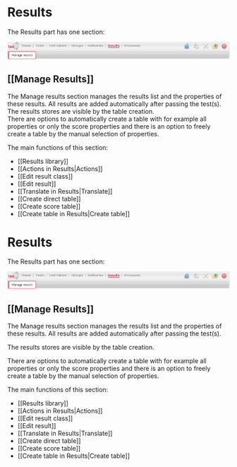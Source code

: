 <!--
author:
    - 'Jérôme Bogaerts'
created_at: '2011-03-14 09:11:31'
updated_at: '2013-03-13 14:22:51'
tags:
    - 'User Guide'
-->

Results
=======

The Results part has one section:

![](../resources/results-tab1.png)

[[Manage Results]]
------------------

The Manage results section manages the results list and the properties of these results. All results are added automatically after passing the test(s).\
The results stores are visible by the table creation.\
There are options to automatically create a table with for example all properties or only the score properties and there is an option to freely create a table by the manual selection of properties.

The main functions of this section:

-   [[Results library]]
-   [[Actions in Results|Actions]]
-   [[Edit result class]]
-   [[Edit result]]
-   [[Translate in Results|Translate]]
-   [[Create direct table]]
-   [[Create score table]]
-   [[Create table in Results|Create table]]

Results
=======

The Results part has one section:

![](../resources/results-tab1.png)

[[Manage Results]]
------------------

The Manage results section manages the results list and the properties of these results. All results are added automatically after passing the test(s).<br/>

The results stores are visible by the table creation.<br/>

There are options to automatically create a table with for example all properties or only the score properties and there is an option to freely create a table by the manual selection of properties.

The main functions of this section:

-   [[Results library]]
-   [[Actions in Results|Actions]]
-   [[Edit result class]]
-   [[Edit result]]
-   [[Translate in Results|Translate]]
-   [[Create direct table]]
-   [[Create score table]]
-   [[Create table in Results|Create table]]


